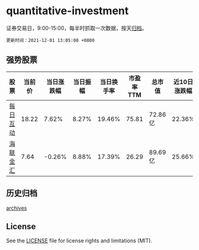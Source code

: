 # quantitative-investment

证券交易日，9:00-15:00，每半时抓取一次数据，按天[归档](archives)。

`更新时间：2021-12-01 13:05:08 +0800`

## 强势股票

|股票|当前价|当日涨跌幅|当日振幅|当日换手率|市盈率TTM|总市值|近10日涨跌幅|
|----|----|----|----|----|----|----|----|
|[每日互动](https://xueqiu.com/S/SZ300766)|18.22|7.62%|8.27%|19.46%|75.81|72.86亿|22.36%|
|[海联金汇](https://xueqiu.com/S/SZ002537)|7.64|-0.26%|8.88%|17.39%|26.29|89.69亿|25.66%|

## 历史归档

[archives](archives)

## License

See the [LICENSE](LICENSE) file for license rights and limitations (MIT).